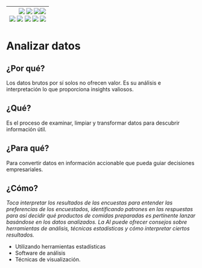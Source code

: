 <div align=right>

|[![](https://img.shields.io/badge/-Inicio-FFF?style=flat&logo=Emlakjet&logoColor=black)](/README.md) [![](https://img.shields.io/badge/-Introducción-FFF?style=flat&logo=abbrobotstudio&logoColor=black)](/documentos/intro.md) [![](https://img.shields.io/badge/-Panorámica-FFF?style=flat&logo=openstreetmap&logoColor=black)](/documentos/panoramica.md)[![](https://img.shields.io/badge/-Modelos_de_lenguaje-FFF?style=flat&logo=LiveChat&logoColor=black)](/documentos/LLMs.md)<br>  [![](https://img.shields.io/badge/-Prompts-FFF?style=flat&logo=Proton&logoColor=black)](/documentos/prompts/README.md) [![](https://img.shields.io/badge/-Ing,_de_prompts-FFF?style=flat&logo=googleearthengine&logoColor=black)](/documentos/ingenieriaDePrompts/README.md) [![](https://img.shields.io/badge/-Patrones-FFF?style=flat&logo=textpattern&logoColor=black)](/documentos/ingenieriaDePrompts/patrones/README.md) [![](https://img.shields.io/badge/8vP-FFF?style=flat&logo=v8&logoColor=black)](/documentos/prompts/mejoresPracticas/8virtudesDelPrompting.md) [![](https://img.shields.io/badge/-Casos_de_uso-FFF?style=flat&logo=gitbook&logoColor=black)](/documentos/casosDeUso/README.md)|
|-:|

</div>

# Analizar datos

## ¿Por qué?

Los datos brutos por sí solos no ofrecen valor. Es su análisis e interpretación lo que proporciona insights valiosos.

## ¿Qué?

Es el proceso de examinar, limpiar y transformar datos para descubrir información útil.

## ¿Para qué?

Para convertir datos en información accionable que pueda guiar decisiones empresariales.

## ¿Cómo?

*Toca interpretar los resultados de las encuestas para entender las preferencias de los encuestados, identificando patrones en las respuestas para así decidir qué productos de comidas preparadas es pertinente lanzar basándose en los datos analizados. La AI puede ofrecer consejos sobre herramientas de análisis, técnicas estadísticas y cómo interpretar ciertos resultados.*

- Utilizando herramientas estadísticas
- Software de análisis
- Técnicas de visualización.
